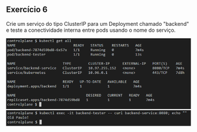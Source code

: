 ## Exercício 6

Crie um serviço do tipo ClusterIP para um Deployment chamado "backend" e teste a conectividade interna entre pods usando o nome do serviço.

<div align="center"><img src="../assets/image6.png"/></div>
<div align="center"><img src="../assets/image6-1.png"/></div>